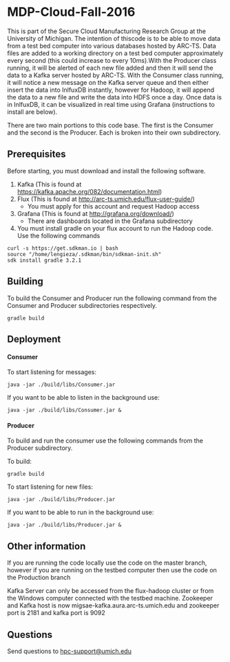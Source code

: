 # MDP-Cloud-Fall-2016

This is part of the Secure Cloud Manufacturing Research Group at the University of Michigan. The intention of thiscode is to be able to move data from a test bed computer into various databases hosted by ARC-TS. Data files are added to a working directory on a test bed computer approximately every second (this could increase to every 10ms).With the Producer class running, it will be alerted of each new file added and then it will send the data to a Kafka server hosted by ARC-TS. With the Consumer class running, it will notice a new message on the Kafka server queue and then either insert the data into InlfuxDB instantly, however for Hadoop, it will append the data to a new file and write the data into HDFS once a day. Once data is in InlfuxDB, it can be visualized in real time using Grafana (instructions to install are below). 

There are two main portions to this code base. The first is the Consumer and the second is the Producer. Each is broken into their own subdirectory.

## Prerequisites

Before starting, you must download and install the following software.

1. Kafka (This is found at https://kafka.apache.org/082/documentation.html)
2. Flux (This is found at http://arc-ts.umich.edu/flux-user-guide/)
	* You must apply for this account and request Hadoop access
3. Grafana (This is found at http://grafana.org/download/)
	* There are dashboards located in the Grafana subdirectory
4. You must install gradle on your flux account to run the Hadoop code. Use the following commands

```
curl -s https://get.sdkman.io | bash
source "/home/lengieza/.sdkman/bin/sdkman-init.sh"
sdk install gradle 3.2.1
```

## Building

To build the Consumer and Producer run the following command from the Consumer and Producer subdirectories respectively.

```
gradle build
```

## Deployment

#### Consumer
To start listening for messages:

```
java -jar ./build/libs/Consumer.jar 
```

If you want to be able to listen in the background use:

```
java -jar ./build/libs/Consumer.jar &
```

#### Producer
To build and run the consumer use the following commands from the Producer subdirectory.

To build:

```
gradle build
```

To start listening for new files:

```
java -jar ./build/libs/Producer.jar 
```

If you want to be able to run in the background use:

```
java -jar ./build/libs/Producer.jar &
```

## Other information

If you are running the code locally use the code on the master branch, however if you are running on the testbed computer then use the code on the Production branch

Kafka Server can only be accessed from the flux-hadoop cluster or from the Windows computer connected with the testbed machine. Zookeeper and Kafka host is now migsae-kafka.aura.arc-ts.umich.edu and zookeeper port is 2181 and kafka port is 9092

## Questions

Send questions to hpc-support@umich.edu
